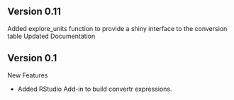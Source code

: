 Version 0.11
--------------------------------------------------------------------------------
Added explore_units function to provide a shiny interface to the conversion table
Updated Documentation

Version 0.1
--------------------------------------------------------------------------------
New Features
* Added RStudio Add-in to build convertr expressions.
